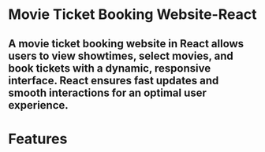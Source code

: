 <h1  style="text-align:center">  Movie Ticket Booking Website-React</h1>
<h2> 
A movie ticket booking website in React allows users to view showtimes, select movies, and book tickets with a dynamic, responsive interface. React ensures fast updates and smooth interactions for an optimal user experience.
</h2>
<h1> Features</h1>

